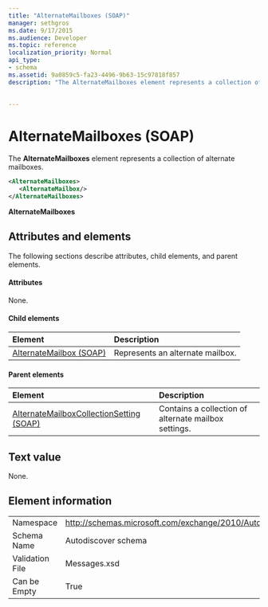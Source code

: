 ```yaml
---
title: "AlternateMailboxes (SOAP)"
manager: sethgros
ms.date: 9/17/2015
ms.audience: Developer
ms.topic: reference
localization_priority: Normal
api_type:
- schema
ms.assetid: 9a0859c5-fa23-4496-9b63-15c97818f857
description: "The AlternateMailboxes element represents a collection of alternate mailboxes."
 
 
---
```


# AlternateMailboxes (SOAP)

The **AlternateMailboxes** element represents a collection of alternate mailboxes. 
  
```XML
<AlternateMailboxes>
   <AlternateMailbox/>
</AlternateMailboxes>
```

 **AlternateMailboxes**
## Attributes and elements

The following sections describe attributes, child elements, and parent elements.
  
#### Attributes

None.
  
#### Child elements

|**Element**|**Description**|
|:-----|:-----|
|[AlternateMailbox (SOAP)](alternatemailbox-soap.md) <br/> |Represents an alternate mailbox.  <br/> |
   
#### Parent elements

|**Element**|**Description**|
|:-----|:-----|
|[AlternateMailboxCollectionSetting (SOAP)](alternatemailboxcollectionsetting-soap.md) <br/> |Contains a collection of alternate mailbox settings.  <br/> |
   
## Text value

None.
  
## Element information

|||
|:-----|:-----|
|Namespace  <br/> |http://schemas.microsoft.com/exchange/2010/Autodiscover  <br/> |
|Schema Name  <br/> |Autodiscover schema  <br/> |
|Validation File  <br/> |Messages.xsd  <br/> |
|Can be Empty  <br/> |True  <br/> |
   

